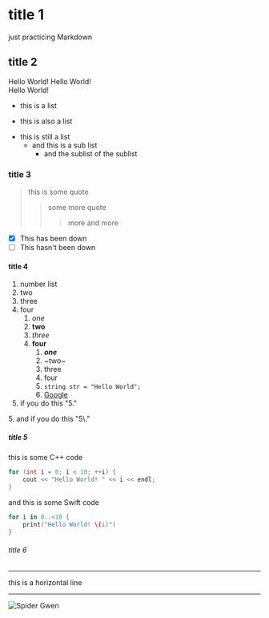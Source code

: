 # title 1
just practicing Markdown
## title 2
Hello World!
Hello World!  
Hello World!

+ this is a list
- this is also a list
* this is still a list
	- and this is a sub list
		+ and the sublist of the sublist
### title 3
>this is some quote
>>some more quote
>>>more and more
- [x] This has been down
- [ ] This hasn't been down
#### title 4
1. number list
2. two
3. three
4. four
	1. _one_
	2. __two__
	3. *three*
	4. **four**
		1. __*one*__
		2. ~two~
		3. three
		4. four
		5. `string str = "Hello World";`
		6. [Google](https://www.google.com.tw/)
5. if you do this "5."  

5\. and if you do this "5\\."
##### title 5
this is some C++ code
```cpp 
for (int i = 0; i < 10; ++i) {
    cout << "Hello World! " << i << endl;
}
```

and this is some Swift code
```swift
for i in 0..<10 {
    print("Hello World! \(i)")
}
```
###### title 6
---
this is a horizontal line
***
![Spider Gwen](https://www.twilight-zone.nl/WebRoot/Pins/Shops/Twilightzone/6051/0996/18EB/2367/AA85/0A0C/05B7/0BBE/SS501196U_1.jpg)

<!--
**jeff082chen/jeff082chen** is a ✨ _special_ ✨ repository because its `README.md` (this file) appears on your GitHub profile.

Here are some ideas to get you started:

- 🔭 I’m currently working on ...
- 🌱 I’m currently learning ...
- 👯 I’m looking to collaborate on ...
- 🤔 I’m looking for help with ...
- 💬 Ask me about ...
- 📫 How to reach me: ...
- 😄 Pronouns: ...
- ⚡ Fun fact: ...
-->
